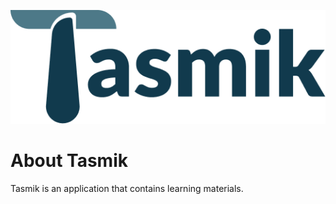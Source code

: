 ![Logo Tasmik](https://raw.githubusercontent.com/nazhoir/tasmik/master/images/tasmiklogo.png)


# About Tasmik

Tasmik is an application that contains learning materials.

